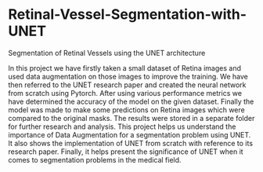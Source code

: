 # Retinal-Vessel-Segmentation-with-UNET
Segmentation of Retinal Vessels using the UNET architecture

In this project we have firstly taken a small dataset of Retina images and used data augmentation on those images to improve the training. We have then referred to the UNET research paper and created the neural network from scratch using Pytorch. After using various performance metrics we have determined the accuracy of the model on the given dataset. Finally the model was made to make some predictions on Retina images which were compared to the original masks. The results were stored in a separate folder for further research and analysis. This project helps us understand the importance of Data Augmentation for a segmentation problem using UNET. It also shows the implementation of UNET from scratch with reference to its research paper. Finally, it helps present the significance of UNET when it comes to segmentation problems in the medical field.
